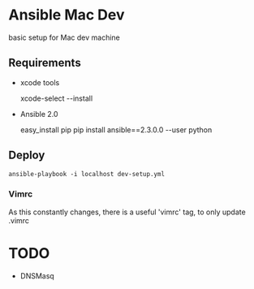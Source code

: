 # Ansible Mac Dev

basic setup for Mac dev machine

## Requirements

* xcode tools

	xcode-select --install

* Ansible 2.0

	easy_install pip
	pip install ansible==2.3.0.0 --user python

## Deploy

	ansible-playbook -i localhost dev-setup.yml

### Vimrc

As this constantly changes, there is a useful 'vimrc' tag, to only update .vimrc

# TODO

* DNSMasq
